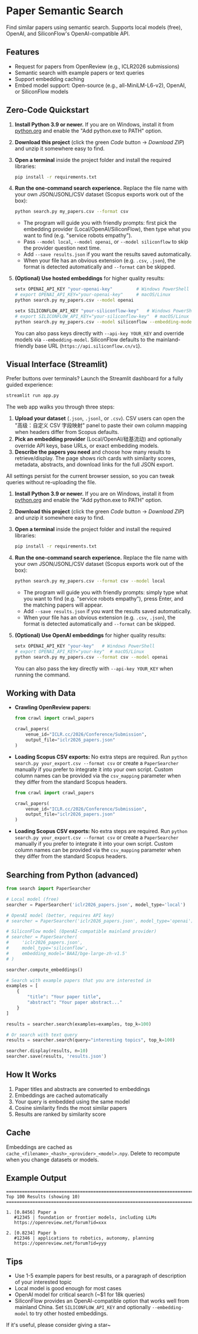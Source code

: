 # Paper Semantic Search

Find similar papers using semantic search. Supports local models (free), OpenAI, and SiliconFlow's OpenAI-compatible API.

## Features

- Request for papers from OpenReview (e.g., ICLR2026 submissions)
- Semantic search with example papers or text queries
- Support embedding caching 
- Embed model support: Open-source (e.g., all-MiniLM-L6-v2), OpenAI, or SiliconFlow models

## Zero-Code Quickstart

1. **Install Python 3.9 or newer.** If you are on Windows, install it from [python.org](https://www.python.org/downloads/) and enable the "Add python.exe to PATH" option.
2. **Download this project** (click the green *Code* button → *Download ZIP*) and unzip it somewhere easy to find.
3. **Open a terminal** inside the project folder and install the required libraries:

   ```bash
   pip install -r requirements.txt
   ```

4. **Run the one-command search experience.** Replace the file name with your own JSON/JSONL/CSV dataset (Scopus exports work out of the box):

   ```bash
   python search.py my_papers.csv --format csv
   ```

   - The program will guide you with friendly prompts: first pick the embedding provider (Local/OpenAI/SiliconFlow), then type what you want to find (e.g. "service robots empathy").
   - Pass `--model local`, `--model openai`, or `--model siliconflow` to skip the provider question next time.
   - Add `--save results.json` if you want the results saved automatically.
   - When your file has an obvious extension (e.g. `.csv`, `.json`), the format is detected automatically and `--format` can be skipped.

5. **(Optional) Use hosted embeddings** for higher quality results:

   ```bash
   setx OPENAI_API_KEY "your-openai-key"         # Windows PowerShell
   # export OPENAI_API_KEY="your-openai-key"     # macOS/Linux
   python search.py my_papers.csv --model openai

   setx SILICONFLOW_API_KEY "your-siliconflow-key"   # Windows PowerShell
   # export SILICONFLOW_API_KEY="your-siliconflow-key"  # macOS/Linux
   python search.py my_papers.csv --model siliconflow --embedding-model "BAAI/bge-large-zh-v1.5"
   ```

   You can also pass keys directly with `--api-key YOUR_KEY` and override models via `--embedding-model`. SiliconFlow defaults to the mainland-friendly base URL (`https://api.siliconflow.cn/v1`).

## Visual Interface (Streamlit)

Prefer buttons over terminals? Launch the Streamlit dashboard for a fully guided experience:

```bash
streamlit run app.py
```

The web app walks you through three steps:

1. **Upload your dataset** (`.json`, `.jsonl`, or `.csv`). CSV users can open the "高级：自定义 CSV 字段映射" panel to paste their own column mapping when headers differ from Scopus defaults.
2. **Pick an embedding provider** (Local/OpenAI/硅基流动) and optionally override API keys, base URLs, or exact embedding models.
3. **Describe the papers you need** and choose how many results to retrieve/display. The page shows rich cards with similarity scores, metadata, abstracts, and download links for the full JSON export.

All settings persist for the current browser session, so you can tweak queries without re-uploading the file.

1. **Install Python 3.9 or newer.** If you are on Windows, install it from [python.org](https://www.python.org/downloads/) and enable the "Add python.exe to PATH" option.
2. **Download this project** (click the green *Code* button → *Download ZIP*) and unzip it somewhere easy to find.
3. **Open a terminal** inside the project folder and install the required libraries:

   ```bash
   pip install -r requirements.txt
   ```

4. **Run the one-command search experience.** Replace the file name with your own JSON/JSONL/CSV dataset (Scopus exports work out of the box):

   ```bash
   python search.py my_papers.csv --format csv --model local
   ```

   - The program will guide you with friendly prompts: simply type what you want to find (e.g. "service robots empathy"), press Enter, and the matching papers will appear.
   - Add `--save results.json` if you want the results saved automatically.
   - When your file has an obvious extension (e.g. `.csv`, `.json`), the format is detected automatically and `--format` can be skipped.

5. **(Optional) Use OpenAI embeddings** for higher quality results:

   ```bash
   setx OPENAI_API_KEY "your-key"   # Windows PowerShell
   # export OPENAI_API_KEY="your-key"  # macOS/Linux
   python search.py my_papers.csv --format csv --model openai
   ```

   You can also pass the key directly with `--api-key YOUR_KEY` when running the command.

## Working with Data

- **Crawling OpenReview papers:**

  ```python
  from crawl import crawl_papers

  crawl_papers(
      venue_id="ICLR.cc/2026/Conference/Submission",
      output_file="iclr2026_papers.json"
  )
  ```

- **Loading Scopus CSV exports:** No extra steps are required. Run `python search.py your_export.csv --format csv` or create a `PaperSearcher` manually if you prefer to integrate it into your own script. Custom column names can be provided via the `csv_mapping` parameter when they differ from the standard Scopus headers.


  ```python
  from crawl import crawl_papers

  crawl_papers(
      venue_id="ICLR.cc/2026/Conference/Submission",
      output_file="iclr2026_papers.json"
  )
  ```

- **Loading Scopus CSV exports:** No extra steps are required. Run `python search.py your_export.csv --format csv` or create a `PaperSearcher` manually if you prefer to integrate it into your own script. Custom column names can be provided via the `csv_mapping` parameter when they differ from the standard Scopus headers.

## Searching from Python (advanced)

```python
from search import PaperSearcher

# Local model (free)
searcher = PaperSearcher('iclr2026_papers.json', model_type='local')

# OpenAI model (better, requires API key)
# searcher = PaperSearcher('iclr2026_papers.json', model_type='openai')

# SiliconFlow model (OpenAI-compatible mainland provider)
# searcher = PaperSearcher(
#     'iclr2026_papers.json',
#     model_type='siliconflow',
#     embedding_model='BAAI/bge-large-zh-v1.5'
# )

searcher.compute_embeddings()

# Search with example papers that you are interested in
examples = [
    {
        "title": "Your paper title",
        "abstract": "Your paper abstract..."
    }
]

results = searcher.search(examples=examples, top_k=100)

# Or search with text query
results = searcher.search(query="interesting topics", top_k=100)

searcher.display(results, n=10)
searcher.save(results, 'results.json')
```



## How It Works

1. Paper titles and abstracts are converted to embeddings
2. Embeddings are cached automatically
3. Your query is embedded using the same model
4. Cosine similarity finds the most similar papers
5. Results are ranked by similarity score

## Cache

Embeddings are cached as `cache_<filename>_<hash>_<provider>_<model>.npy`. Delete to recompute when you change datasets or models.

## Example Output

```
================================================================================
Top 100 Results (showing 10)
================================================================================

1. [0.8456] Paper a
   #12345 | foundation or frontier models, including LLMs
   https://openreview.net/forum?id=xxx

2. [0.8234] Paper b
   #12346 | applications to robotics, autonomy, planning
   https://openreview.net/forum?id=yyy
```

## Tips

- Use 1-5 example papers for best results, or a paragraph of description of your interested topic
- Local model is good enough for most cases
- OpenAI model for critical search (~$1 for 18k queries)
- SiliconFlow provides an OpenAI-compatible option that works well from mainland China. Set `SILICONFLOW_API_KEY` and optionally `--embedding-model` to try other hosted embeddings.

If it's useful, please consider giving a star~

